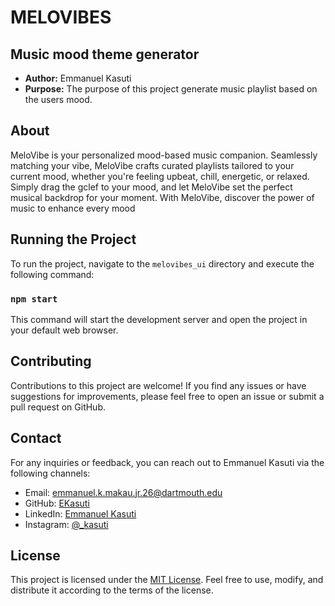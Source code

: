 # MELOVIBES

## Music mood theme generator

- **Author:** Emmanuel Kasuti
- **Purpose:** The purpose of this project generate music playlist based on the users mood.

## About

MeloVibe is your personalized mood-based music companion. Seamlessly matching your vibe, MeloVibe crafts curated playlists tailored to your current mood, whether you're feeling upbeat, chill, energetic, or relaxed. Simply drag the gclef to your mood, and let MeloVibe set the perfect musical backdrop for your moment. With MeloVibe, discover the power of music to enhance every mood

## Running the Project

To run the project, navigate to the `melovibes_ui` directory and execute the following command:

### `npm start`

This command will start the development server and open the project in your default web browser.

## Contributing

Contributions to this project are welcome! If you find any issues or have suggestions for improvements, please feel free to open an issue or submit a pull request on GitHub.


## Contact

For any inquiries or feedback, you can reach out to Emmanuel Kasuti via the following channels:

- Email: emmanuel.k.makau.jr.26@dartmouth.edu
- GitHub: [EKasuti](https://github.com/EKasuti)
- LinkedIn: [Emmanuel Kasuti](https://www.linkedin.com/in/emmanuel-kasuti/)
- Instagram: [@_kasuti](https://www.instagram.com/_kasuti/)

## License

This project is licensed under the [MIT License](LICENSE). Feel free to use, modify, and distribute it according to the terms of the license.

